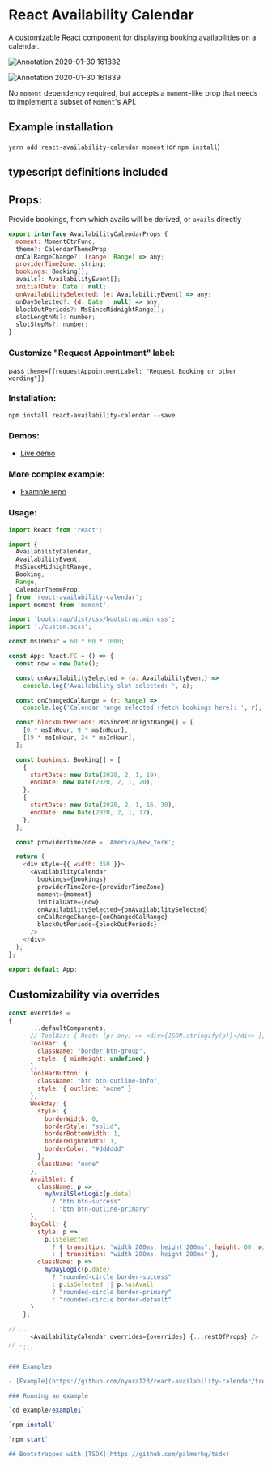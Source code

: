 # React Availability Calendar

A customizable React component for displaying booking availabilities on a calendar.

![Annotation 2020-01-30 161832](https://user-images.githubusercontent.com/7076175/73586646-f32e9480-4475-11ea-9019-30fe9bd7abb9.png)

![Annotation 2020-01-30 161839](https://user-images.githubusercontent.com/7076175/73495817-e9753600-437c-11ea-9eef-5a2aa751ebf3.png)

No `moment` dependency required, but accepts a `moment`-like prop that needs to implement a subset of `Moment`'s API.

## Example installation

`yarn add react-availability-calendar moment` (or `npm install`)

## typescript definitions included

## Props:

Provide bookings, from which avails will be derived, or `avails` directly

```js
export interface AvailabilityCalendarProps {
  moment: MomentCtrFunc;
  theme?: CalendarThemeProp;
  onCalRangeChange?: (range: Range) => any;
  providerTimeZone: string;
  bookings: Booking[];
  avails?: AvailabilityEvent[];
  initialDate: Date | null;
  onAvailabilitySelected: (e: AvailabilityEvent) => any;
  onDaySelected?: (d: Date | null) => any;
  blockOutPeriods?: MsSinceMidnightRange[];
  slotLengthMs?: number;
  slotStepMs?: number;
}
```

### Customize "Request Appointment" label:

pass `theme={{requestAppointmentLabel: "Request Booking or other wording"}}`

### Installation:

`npm install react-availability-calendar --save`

### Demos:

- [Live demo](https://nyura123.github.io/react-availability-calendar/)

### More complex example:

- [Example repo](https://nyura123.github.io/react-availability-calendar-example-js/)

### Usage:

```js
import React from 'react';

import {
  AvailabilityCalendar,
  AvailabilityEvent,
  MsSinceMidnightRange,
  Booking,
  Range,
  CalendarThemeProp,
} from 'react-availability-calendar';
import moment from 'moment';

import 'bootstrap/dist/css/bootstrap.min.css';
import './custom.scss';

const msInHour = 60 * 60 * 1000;

const App: React.FC = () => {
  const now = new Date();

  const onAvailabilitySelected = (a: AvailabilityEvent) =>
    console.log('Availability slot selected: ', a);

  const onChangedCalRange = (r: Range) =>
    console.log('Calendar range selected (fetch bookings here): ', r);

  const blockOutPeriods: MsSinceMidnightRange[] = [
    [0 * msInHour, 9 * msInHour],
    [19 * msInHour, 24 * msInHour],
  ];

  const bookings: Booking[] = [
    {
      startDate: new Date(2020, 2, 1, 19),
      endDate: new Date(2020, 2, 1, 20),
    },
    {
      startDate: new Date(2020, 2, 1, 16, 30),
      endDate: new Date(2020, 2, 1, 17),
    },
  ];

  const providerTimeZone = 'America/New_York';

  return (
    <div style={{ width: 350 }}>
      <AvailabilityCalendar
        bookings={bookings}
        providerTimeZone={providerTimeZone}
        moment={moment}
        initialDate={now}
        onAvailabilitySelected={onAvailabilitySelected}
        onCalRangeChange={onChangedCalRange}
        blockOutPeriods={blockOutPeriods}
      />
    </div>
  );
};

export default App;
```

## Customizability via overrides

````js
const overrides =
{
      ...defaultComponents,
      // ToolBar: { Root: (p: any) => <div>{JSON.stringify(p)}</div> },
      ToolBar: {
        className: "border btn-group",
        style: { minHeight: undefined }
      },
      ToolBarButton: {
        className: "btn btn-outline-info",
        style: { outline: "none" }
      },
      Weekday: {
        style: {
          borderWidth: 0,
          borderStyle: "solid",
          borderBottomWidth: 1,
          borderRightWidth: 1,
          borderColor: "#dddddd"
        },
        className: "none"
      },
      AvailSlot: {
        className: p =>
          myAvailSlotLogic(p.date)
            ? "btn btn-success"
            : "btn btn-outline-primary"
      },
      DayCell: {
        style: p =>
          p.isSelected
            ? { transition: "width 200ms, height 200ms", height: 60, width: 60 }
            : { transition: "width 200ms, height 200ms" },
        className: p =>
          myDayLogic(p.date)
            ? "rounded-circle border-success"
            : p.isSelected || p.hasAvail
            ? "rounded-circle border-primary"
            : "rounded-circle border-default"
      }
    };

// ...
      <AvailabilityCalendar overrides={overrides} {...restOfProps} />
// ...
    ```

### Examples

- [Example](https://github.com/nyura123/react-availability-calendar/tree/master/examples/example1)

### Running an example

`cd example/example1`

`npm install`

`npm start`

## Bootstrapped with [TSDX](https://github.com/palmerhq/tsdx)
````
